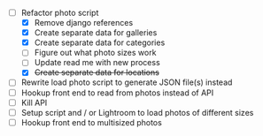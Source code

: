 - [ ] Refactor photo script
    - [x] Remove django references
    - [x] Create separate data for galleries
    - [x] Create separate data for categories
    - [ ] Figure out what photo sizes work
    - [ ] Update read me with new process
    - [x] ~~Create separate data for locations~~
- [ ] Rewrite load photo script to generate JSON file(s) instead
- [ ] Hookup front end to read from photos instead of API
- [ ] Kill API
- [ ] Setup script and / or Lightroom to load photos of different sizes
- [ ] Hookup front end to multisized photos